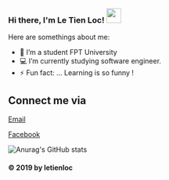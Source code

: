 ### Hi there, I'm Le Tien Loc! <img src="https://raw.githubusercontent.com/MartinHeinz/MartinHeinz/master/wave.gif" width="30px">
<!--
**letienlocvn/letienlocvn** is a ✨ _special_ ✨ repository because its `README.md` (this file) appears on your GitHub profile.
-->
Here are somethings about me:

- 🧑‍ I’m a student FPT University 
- 💻 I’m currently studying software engineer. 
- ⚡ Fun fact: ... Learning is so funny !


## Connect me via 
[Email](mailto:letienlocvn@gmail.com)

[Facebook](https://facebook.com/letienlocvn)

![Anurag's GitHub stats](https://github-readme-stats.vercel.app/api?username=letienlocvn&show_icons=true)

#### © 2019 by letienloc
